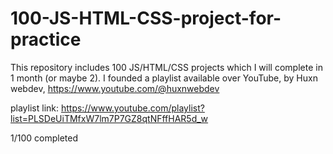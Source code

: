 # 100-JS-HTML-CSS-project-for-practice
This repository includes 100 JS/HTML/CSS projects which I will complete in 1 month (or maybe 2).
I founded a playlist available over YouTube, by Huxn webdev, https://www.youtube.com/@huxnwebdev

playlist link: https://www.youtube.com/playlist?list=PLSDeUiTMfxW7lm7P7GZ8qtNFffHAR5d_w

1/100 completed
